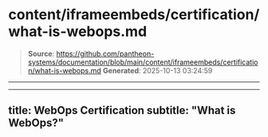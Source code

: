 # content/iframeembeds/certification/what-is-webops.md

> **Source**: https://github.com/pantheon-systems/documentation/blob/main/content/iframeembeds/certification/what-is-webops.md
> **Generated**: 2025-10-13 03:24:59

---

---
title: WebOps Certification
subtitle: "What is WebOps?"
---

<Partial file="certification-guide/what-is-webops.md" />
